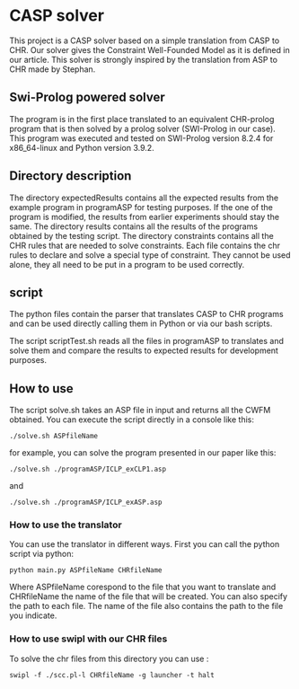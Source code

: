 # CASP solver

This project is a CASP solver based on a simple translation from CASP to CHR. Our solver gives the Constraint Well-Founded Model as it is defined in our article. This solver is strongly inspired by the translation from ASP to CHR made by Stephan. 

## Swi-Prolog powered solver

The program is in the first place translated to an equivalent CHR-prolog program that is then solved by a prolog solver (SWI-Prolog in our case). This program was executed and tested on SWI-Prolog version 8.2.4 for x86_64-linux and Python version 3.9.2. 

## Directory description

The directory expectedResults contains all the expected results from the example program in programASP for testing purposes. If the one of the program is modified, the results from earlier experiments should stay the same. 
The directory results contains all the results of the programs obtained by the testing script.
The directory constraints contains all the CHR rules that are needed to solve constraints. Each file contains the chr rules to declare and solve a special type of constraint. They cannot be used alone, they all need to be put in a program to be used correctly. 

## script

The python files contain the parser that translates CASP to CHR programs and can be used directly calling them in Python or via our bash scripts. 

The script scriptTest.sh reads all the files in programASP to translates and solve them and compare the results to expected results for development purposes.

## How to use

The script solve.sh takes an ASP file in input and returns all the CWFM obtained. You can execute the script directly in a console like this:

``` ./solve.sh ASPfileName ```

for example, you can solve the program presented in our paper like this:

``` ./solve.sh ./programASP/ICLP_exCLP1.asp ```

and 

``` ./solve.sh ./programASP/ICLP_exASP.asp ```

### How to use the translator

You can use the translator in different ways. First you can call the python script via python:

``` python main.py ASPfileName CHRfileName ```

Where ASPfileName corespond to the file that you want to translate and CHRfileName the name of the file that will be created. You can also specify the path to each file. The name of the file also contains the path to the file you indicate. 

### How to use swipl with our CHR files

To solve the chr files from this directory you can use :

``` swipl -f ./scc.pl-l CHRfileName -g launcher -t halt ```


